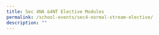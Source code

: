 ```yaml
---
title: Sec 4NA &4NT Elective Modules
permalink: /school-events/sec4-normal-stream-elective/
description: ""
---
```

